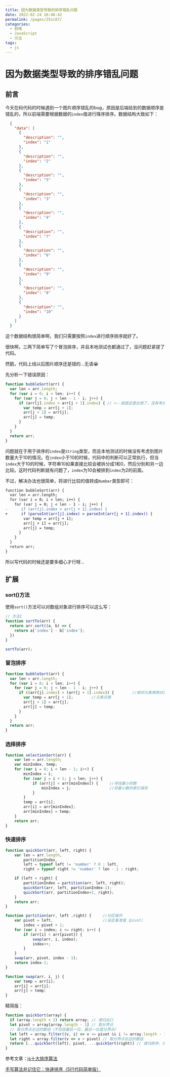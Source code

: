 ```yaml
---
title: 因为数据类型导致的排序错乱问题
date: 2022-02-24 16:46:42
permalink: /pages/251c87/
categories:
  - 前端
  - JavaScript
  - 方法
tags:
  - js
---
```

# 因为数据类型导致的排序错乱问题

## 前言

今天在码代码的时候遇到一个图片顺序错乱的bug，原因是后端给到的数据顺序是错乱的，所以前端需要根据数据的`index`值进行降序排序。数据结构大致如下：

```json
  {
    "data": [
      {
        "description": "",
        "index": "1"
      },
      {
        "description": "",
        "index": "2"
      },
      {
        "description": "",
        "index": "5"
      },
      {
        "description": "",
        "index": "3"
      },
      {
        "description": "",
        "index": "4"
      },
      {
        "description": "",
        "index": "7"
      },
      {
        "description": "",
        "index": "6"
      },
      {
        "description": "",
        "index": "9"
      },
      {
        "description": "",
        "index": "8"
      },
      {
        "description": "",
        "index": "10"
      }
    ]
  }
```

这个数据结构很简单啊，我们只需要按照`index`进行顺序排序就好了。

很快啊，三两下简单写了个冒泡排序，并且本地测试也都通过了，没问题赶紧提了代码。

然鹅，代码上线以后图片顺序还是错的...无语😭

先分析一下错误原因：

```js
function bubbleSort(arr) {
  var len = arr.length;
  for (var i = 0; i < len; i++) {
    for (var j = 0; j < len - 1 - i; j++) {
      if (arr[j].index > arr[j + 1].index) { // <--就是这里出错了，没有考虑index的类型
        var temp = arr[j + 1];
        arr[j + 1] = arr[j];
        arr[j] = temp;
      }
    }
  }
  return arr;
}
```

问题就在于用于排序的`index`是`String`类型，而且本地测试的时候没有考虑到图片数量大于10的情况。在`index`小于10的时候，代码中的判断可以正常执行，但当`index`大于10的时候，字符串10如果直接比较会被拆分成1和0，然后分别和另一边比较。这时代码判断就有问题了，`index`为10会被排到`index`为2的前面。

不过，解决办法也很简单，将进行比较的值转成`Number`类型即可：

```diff
function bubbleSort(arr) {
  var len = arr.length;
  for (var i = 0; i < len; i++) {
    for (var j = 0; j < len - 1 - i; j++) {
-      if (arr[j].index > arr[j + 1].index) {
+      if (parseInt(arr[j].index) > parseInt(arr[j + 1].index)) {
        var temp = arr[j + 1];
        arr[j + 1] = arr[j];
        arr[j] = temp;
      }
    }
  }
  return arr;
}
```

所以写代码的时候还是要多细心才行呀...

## 扩展

### sort()方法

使用`sort()`方法可以对数组对象进行排序可以这么写：

```js
// 方法1
function sortTo(arr) {
  return arr.sort((a, b) => {
    return a['index'] - b['index'];
  })
}

sortTo(arr);
```

### 冒泡排序

```js
function bubbleSort(arr) {
  var len = arr.length;
  for (var i = 0; i < len; i++) {
    for (var j = 0; j < len - 1 - i; j++) {
      if ((arr[j].index) > (arr[j + 1].index)) {        //相邻元素两两对比
        var temp = arr[j + 1];        //元素交换
        arr[j + 1] = arr[j];
        arr[j] = temp;
      }
    }
  }
  return arr;
}
```

### 选择排序

```js
function selectionSort(arr) {
    var len = arr.length;
    var minIndex, temp;
    for (var i = 0; i < len - 1; i++) {
        minIndex = i;
        for (var j = i + 1; j < len; j++) {
            if (arr[j] < arr[minIndex]) {     //寻找最小的数
                minIndex = j;                 //将最小数的索引保存
            }
        }
        temp = arr[i];
        arr[i] = arr[minIndex];
        arr[minIndex] = temp;
    }
    return arr;
}
```

### 快速排序

```js
function quickSort(arr, left, right) {
    var len = arr.length,
        partitionIndex,
        left = typeof left != 'number' ? 0 : left,
        right = typeof right != 'number' ? len - 1 : right;

    if (left < right) {
        partitionIndex = partition(arr, left, right);
        quickSort(arr, left, partitionIndex-1);
        quickSort(arr, partitionIndex+1, right);
    }
    return arr;
}

function partition(arr, left ,right) {     //分区操作
    var pivot = left,                      //设定基准值（pivot）
        index = pivot + 1;
    for (var i = index; i <= right; i++) {
        if (arr[i] < arr[pivot]) {
            swap(arr, i, index);
            index++;
        }        
    }
    swap(arr, pivot, index - 1);
    return index-1;
}

function swap(arr, i, j) {
    var temp = arr[i];
    arr[i] = arr[j];
    arr[j] = temp;
}
```

精简版：

```js
function quickSort(array) {
  if (array.length < 2) return array; // 递归出口
  let pivot = array[array.length - 1] // 取分界点
  // 取分界点左边的数组（不包括最后一位，最后一位是分界点）
  let left = array.filter((v, i) => v <= pivot && i != array.length - 1) 
  let right = array.filter(v => v > pivot) // 取分界点右边的数组
  return [...quickSort(left), pivot, ...quickSort(right)] // 递归排序，合并结果
}
```



参考文章：[js十大排序算法 ](https://www.cnblogs.com/AlbertP/p/10847627.html)

[手写算法并记住它：快速排序（5行代码简单版）](https://juejin.cn/post/6844903938290876430#comment)


